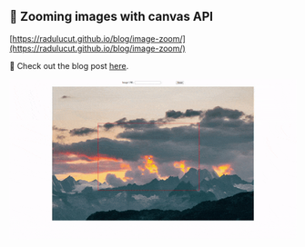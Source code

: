 ## :mag_right: Zooming images with canvas API

[https://radulucut.github.io/blog/image-zoom/](https://radulucut.github.io/blog/image-zoom/)

📝 Check out the blog post [here](https://radulucut.com/2019/05/19/zooming-images-with-canvas-api/).

![alt text](image-zoom.gif "Zooming images with canvas API")